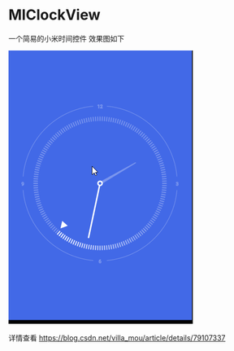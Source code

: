 # MIClockView
一个简易的小米时间控件
效果图如下



![这里写图片描述](./image/aa.gif)

详情查看 https://blog.csdn.net/villa_mou/article/details/79107337
